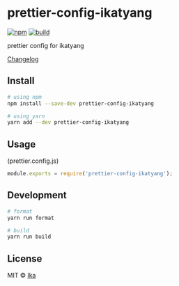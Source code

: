 # prettier-config-ikatyang

[![npm](https://img.shields.io/npm/v/prettier-config-ikatyang.svg)](https://www.npmjs.com/package/prettier-config-ikatyang)
[![build](https://img.shields.io/travis/ikatyang/prettier-config-ikatyang/master.svg)](https://travis-ci.org/ikatyang/prettier-config-ikatyang/builds)

prettier config for ikatyang

[Changelog](https://github.com/ikatyang/prettier-config-ikatyang/blob/master/CHANGELOG.md)

## Install

```sh
# using npm
npm install --save-dev prettier-config-ikatyang

# using yarn
yarn add --dev prettier-config-ikatyang
```

## Usage

(prettier.config.js)

```js
module.exports = require('prettier-config-ikatyang');
```

## Development

```sh
# format
yarn run format

# build
yarn run build
```

## License

MIT © [Ika](https://github.com/ikatyang)
